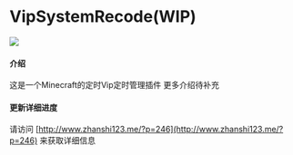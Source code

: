 # VipSystemRecode(WIP)
 
[![](https://www.jitpack.io/v/com.gitee.Soldier233/VipSystemRecode.svg)](https://www.jitpack.io/#com.gitee.Soldier233/VipSystemRecode)

#### 介绍
这是一个Minecraft的定时Vip定时管理插件
更多介绍待补充

#### 更新详细进度
请访问 [http://www.zhanshi123.me/?p=246](http://www.zhanshi123.me/?p=246) 来获取详细信息